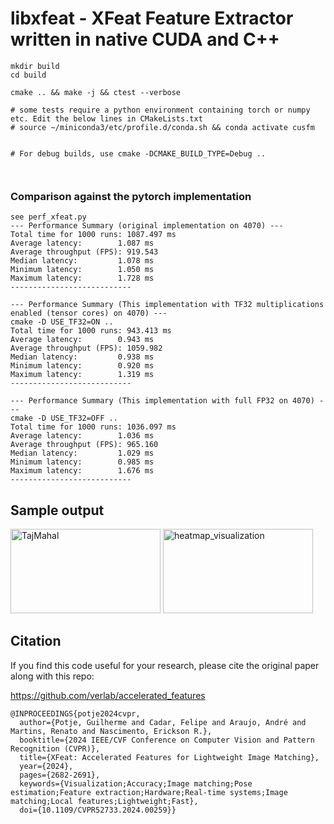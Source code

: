 # libxfeat - XFeat Feature Extractor written in native CUDA and C++

```
mkdir build 
cd build

cmake .. && make -j && ctest --verbose

# some tests require a python environment containing torch or numpy etc. Edit the below lines in CMakeLists.txt
# source ~/miniconda3/etc/profile.d/conda.sh && conda activate cusfm


# For debug builds, use cmake -DCMAKE_BUILD_TYPE=Debug ..



```

### Comparison against the pytorch implementation

```
see perf_xfeat.py
--- Performance Summary (original implementation on 4070) ---
Total time for 1000 runs: 1087.497 ms
Average latency:        1.087 ms
Average throughput (FPS): 919.543
Median latency:         1.078 ms
Minimum latency:        1.050 ms
Maximum latency:        1.728 ms
---------------------------

--- Performance Summary (This implementation with TF32 multiplications enabled (tensor cores) on 4070) ---
cmake -D USE_TF32=ON ..
Total time for 1000 runs: 943.413 ms
Average latency:        0.943 ms
Average throughput (FPS): 1059.982
Median latency:         0.938 ms
Minimum latency:        0.920 ms
Maximum latency:        1.319 ms
---------------------------

--- Performance Summary (This implementation with full FP32 on 4070) ---
cmake -D USE_TF32=OFF ..
Total time for 1000 runs: 1036.097 ms
Average latency:        1.036 ms
Average throughput (FPS): 965.160
Median latency:         1.029 ms
Minimum latency:        0.985 ms
Maximum latency:        1.676 ms
---------------------------
```

## Sample output
<img width="240" height="135" alt="TajMahal" src="https://github.com/user-attachments/assets/cab1eefc-83d2-42f5-a9a2-ccc6e1deb228" />
<img width="240" height="135" alt="heatmap_visualization" src="https://github.com/user-attachments/assets/b86fa963-2862-4543-8155-ffd9d4a2998f" />

## Citation
If you find this code useful for your research, please cite the original paper along with this repo:

https://github.com/verlab/accelerated_features
```
@INPROCEEDINGS{potje2024cvpr,
  author={Potje, Guilherme and Cadar, Felipe and Araujo, André and Martins, Renato and Nascimento, Erickson R.},
  booktitle={2024 IEEE/CVF Conference on Computer Vision and Pattern Recognition (CVPR)}, 
  title={XFeat: Accelerated Features for Lightweight Image Matching}, 
  year={2024},
  pages={2682-2691},
  keywords={Visualization;Accuracy;Image matching;Pose estimation;Feature extraction;Hardware;Real-time systems;Image matching;Local features;Lightweight;Fast},
  doi={10.1109/CVPR52733.2024.00259}}
```


